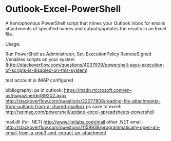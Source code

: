 # Outlook-Excel-PowerShell
A homophonous PowerShell script that mines your Outlook inbox for emails attachments of specified names and outputs/updates the results in an Excel file.


Usage: 

Run PowerShell as Administrator,
Set-ExecutionPolicy RemoteSigned //enables scripts on your system (http://stackoverflow.com/questions/4037939/powershell-says-execution-of-scripts-is-disabled-on-this-system) 

test account is IMAP configured

bibliography:
ps in outlook:
https://msdn.microsoft.com/en-us/magazine/dn189202.aspx
http://stackoverflow.com/questions/22077808/reading-file-attachments-from-outlook-from-a-shared-mailbox
ps save to excel: 
http://sqlmag.com/powershell/update-excel-spreadsheets-powershell


mail.dll (for .NET) http://www.limilabs.com/mail
other .NET email: http://stackoverflow.com/questions/1159938/programmatically-open-an-email-from-a-pop3-and-extract-an-attachment